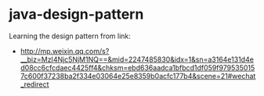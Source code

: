 # java-design-pattern
Learning the design pattern from link:
* http://mp.weixin.qq.com/s?__biz=MzI4Njc5NjM1NQ==&mid=2247485830&idx=1&sn=a3164e131d4ed08cc6cfcdaec4425ff4&chksm=ebd636aadca1bfbcd1df059f9795350157c600f37238ba2f334e03064e25e8359b0acfc177b4&scene=21#wechat_redirect